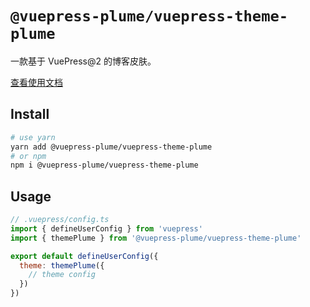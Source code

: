 # `@vuepress-plume/vuepress-theme-plume`

一款基于 VuePress@2 的博客皮肤。

[查看使用文档](https://pengzhanbo.cn/note/vuepress-theme-plume)

## Install
``` sh
# use yarn
yarn add @vuepress-plume/vuepress-theme-plume
# or npm
npm i @vuepress-plume/vuepress-theme-plume
```

## Usage

``` js
// .vuepress/config.ts
import { defineUserConfig } from 'vuepress'
import { themePlume } from '@vuepress-plume/vuepress-theme-plume'

export default defineUserConfig({
  theme: themePlume({
    // theme config
  })
})
```
